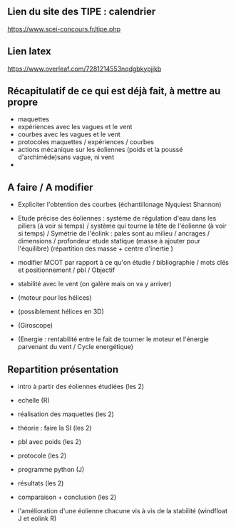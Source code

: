 
## Lien du site des TIPE : calendrier
https://www.scei-concours.fr/tipe.php

## Lien latex
https://www.overleaf.com/7281214553nqdgbkypjjkb

## Récapitulatif de ce qui est déjà fait, à mettre au propre
- maquettes
- expériences avec les vagues et le vent
- courbes avec les vagues et le vent
- protocoles maquettes / expériences / courbes
- actions mécanique sur les éoliennes (poids et la poussé d'archimède)sans vague, ni vent
-

## A faire / A modifier
- Expliciter l'obtention des courbes (échantillonage Nyquiest Shannon)
- Etude précise des éoliennes : système de régulation d'eau dans les piliers (à voir si temps) / système qui tourne la tête de l'éolienne (à voir si temps) / Symétrie de l'éolink : pales sont au milieu / ancrages / dimensions / profondeur
etude statique (masse à ajouter pour l'équilibre) (répartition des masse + centre d'inertie )
- modifier MCOT par rapport à ce qu'on étudie / bibliographie / mots clés et positionnement / pbl / Objectif 
- stabilité avec le vent (on galère mais on va y arriver)

- (moteur pour les hélices)
- (possiblement hélices en 3D)
- (Giroscope)
- (Energie : rentabilité entre le fait de tourner le moteur et l'énergie parvenant du vent / Cycle energétique)

## Repartition présentation
 - intro à partir des éoliennes étudiées (les 2)
 - echelle (R)
 - réalisation des maquettes (les 2)
 - théorie : faire la SI (les 2)
 - pbl avec poids (les 2)
 - protocole (les 2)
 - programme python (J)
 - résultats (les 2)
 - comparaison + conclusion (les 2)

 - l'amélioration d'une éolienne chacune vis à vis de la stabilité (windfloat J et eolink R)
